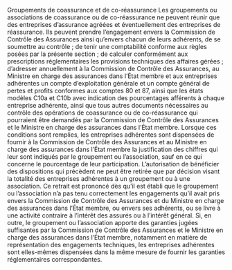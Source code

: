 Groupements de coassurance et de co-réassurance
Les groupements ou associations de coassurance ou de co-réassurance ne peuvent réunir que des entreprises d’assurance agréées et éventuellement des entreprises de réassurance.
Ils peuvent prendre l’engagement envers la Commission de Contrôle des Assurances ainsi qu’envers chacun de leurs adhérents, de se soumettre au contrôle ; de tenir une comptabilité conforme aux règles posées par la présente section ; de calculer conformément aux prescriptions réglementaires les provisions techniques des affaires gérées ; d’adresser annuellement à la Commission de Contrôle des Assurances, au Ministre en charge des assurances dans l’État membre et aux entreprises adhérentes un compte d’exploitation générale et un compte général de pertes et profits conformes aux comptes 80 et 87, ainsi que les états modèles C10a et C10b avec indication des pourcentages afférents à chaque entreprise adhérente, ainsi que tous autres documents nécessaires au contrôle des opérations de coassurance ou de co-réassurance qui pourraient être demandés par la Commission de Contrôle des Assurances et le Ministre en charge des assurances dans l’État membre.
Lorsque ces conditions sont remplies, les entreprises adhérentes sont dispensées de fournir à la Commission de Contrôle des Assurances et au Ministre en charge des assurances dans l’État membre la justification des chiffres qui leur sont indiqués par le groupement ou l’association, sauf en ce qui concerne le pourcentage de leur participation.
L’autorisation de bénéficier des dispositions qui précèdent ne peut être retirée que par décision visant la totalité des entreprises adhérentes à un groupement ou à une association. Ce retrait est prononcé dès qu’il est établi que le groupement ou l’association n’a pas tenu correctement les engagements qu’il avait pris envers la Commission de Contrôle des Assurances et du Ministre en charge des assurances dans l’État membre, ou envers ses adhérents, ou se livre à une activité contraire à l’intérêt des assurés ou à l’intérêt général.
Si, en outre, le groupement ou l’association apporte des garanties jugées suffisantes par la Commission de Contrôle des Assurances et le Ministre en charge des assurances dans l’État membre, notamment en matière de représentation des engagements techniques, les entreprises adhérentes sont elles-mêmes dispensées dans la même mesure de fournir les garanties réglementaires correspondantes.